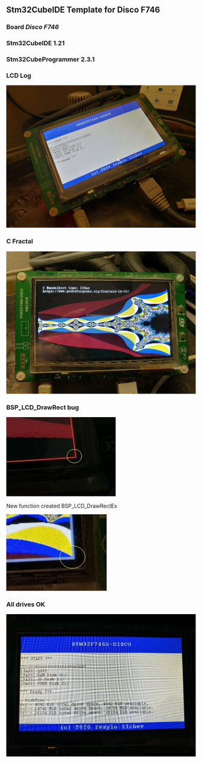 Stm32CubeIDE Template for Disco F746
--------------------------------------

### Board *Disco F746*

### Stm32CubeIDE 1.21
 
### Stm32CubeProgrammer 2.3.1


### LCD Log 
![lcd_log](images/lcd_log.jpg)

### C Fractal 
![lcd_c_fractal](images/lcd_c_fractal.jpg)

### BSP_LCD_DrawRect bug 

![lcd_rect_bug](images/lcd_rect_bug.jpg)


New function created BSP_LCD_DrawRectEx


![lcd_rect_no_bug](images/lcd_rect_no_bug.jpg)
 

### All drives OK 

![all_drives_ok](images/all_drives_ok.jpg)
 